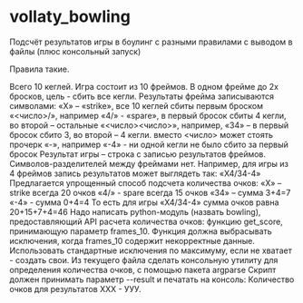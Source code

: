 # vollaty_bowling
Подсчёт результатов игры в боулинг с разными правилами с выводом в файлы (плюс консольный запуск)

Правила такие.

Всего 10 кеглей. Игра состоит из 10 фреймов. В одном фрейме до 2х бросков, цель - сбить все кегли.
Результаты фрейма записываются символами:
  «Х» – «strike», все 10 кеглей сбиты первым броском
  «<число>/», например «4/» - «spare», в первый бросок сбиты 4 кегли, во второй – остальные
  «<число><число>», например, «34» – в первый бросок сбито 3, во второй – 4 кегли.
  вместо <число> может стоять прочерк «-», например «-4» - ни одной кегли не было сбито за первый бросок
Результат игры – строка с записью результатов фреймов. Символов-разделителей между фреймами нет.
Например, для игры из 4 фреймов запись результатов может выглядеть так:
  «Х4/34-4»
Предлагается упрощенный способ подсчета количества очков:
  «Х» – strike всегда 20 очков
  «4/» - spare всегда 15 очков
  «34» – сумма 3+4=7
  «-4» - сумма 0+4=4
То есть для игры «Х4/34-4» сумма очков равна 20+15+7+4=46
Надо написать python-модуль (назвать bowling), предоставляющий API расчета количества очков:
функцию get_score, принимающую параметр frames_10. Функция должна выбрасывать исключения,
когда frames_10 содержит некорректные данные. Использовать стандартные исключения по максимуму,
если не хватает - создать свои.
Из текущего файла сделать консольную утилиту для определения количества очков, с помощью пакета argparse
Скрипт должен принимать параметр --result и печатать на консоль:
  Количество очков для результатов ХХХ - УУУ.
